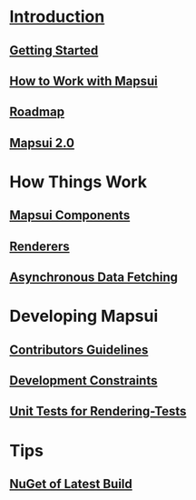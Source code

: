 # [Introduction](Home.md)
## [Getting Started](Getting-Started-with-Mapsui.md)
## [How to Work with Mapsui](How-to-work-with-Mapsui.md)
## [Roadmap](Roadmap.md)
## [Mapsui 2.0](Mapsui-2.0.md)
# How Things Work
## [Mapsui Components](Mapsui-Components.md)
## [Renderers](Renderers.md)
## [Asynchronous Data Fetching](Async-Fetching.md)
# Developing Mapsui
## [Contributors Guidelines](Contributors-Guidelines.md)
## [Development Constraints](Development-constraints.md)
## [Unit Tests for Rendering-Tests](Rendering-Tests.md)
# Tips
## [NuGet of Latest Build](NuGet-of-latest-build.md)
